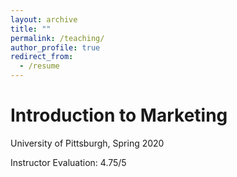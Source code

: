 ```yaml
---
layout: archive
title: ""
permalink: /teaching/
author_profile: true
redirect_from:
  - /resume
---
```


Introduction to Marketing
=====
University of Pittsburgh, Spring 2020

Instructor Evaluation: 4.75/5 
